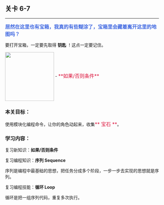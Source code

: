 ## 关卡 6-7

------
<font color=#4169E1 size=3>**居然在这里也有宝箱，我真的有些糊涂了，宝箱里会藏着离开这里的地图吗？**</font>

要打开宝箱，一定要先取得 **钥匙** ！这点一定要记住。

<img src="./scene/image/if_else.png" width = "160" alt="" align=center /> 
 - <font color=#DC143C size=3>**如果/否则条件**</font>

### 本关目标：
使用模块化编程命令，让你的角色动起来，收集<font color=#DC143C size=3>** 宝石 **</font>。

### 学习内容：
复习新知识：**如果/否则条件**

复习编程知识：**序列 Sequence**

序列是编程中最基础的思想，把任务分成多个阶段，一步一步去实现的思想就是序列。

复习编程技能：**循环 Loop**

循环是把一组序列代码，重复多次执行。
